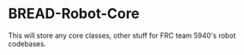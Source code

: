 # BREAD-Robot-Core
This will store any core classes, other stuff for FRC team 5940's robot codebases.
